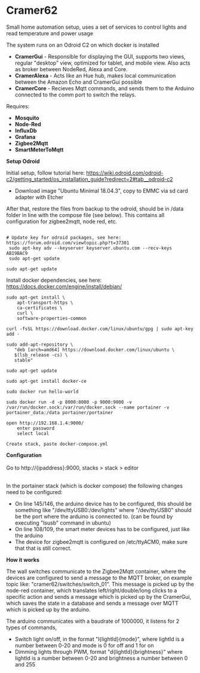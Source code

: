 # Cramer62

Small home automation setup, uses a set of services to control lights and read temperature and power usage

The system runs on an Odroid C2 on which docker is installed

- **CramerGui** - 
  Responsible for displaying the GUI, supports two views, regular "desktop" view, optimized for tablet, and mobile view. Also acts as broker between NodeRed, Alexa and Core.
- **CramerAlexa** - 
  Acts like an Hue hub, makes local communication between the Amazon Echo and CramerGui possible
- **CramerCore** -
  Recieves Mqtt commands, and sends them to the Arduino connected to the comm port to switch the relays.

Requires:

- **Mosquito**
- **Node-Red**
- **InfluxDb**
- **Grafana**
- **Zigbee2Mqtt**
- **SmartMeterToMqtt**





**Setup Odroid**

Initial setup, follow tutorial here: https://wiki.odroid.com/odroid-c2/getting_started/os_installation_guide?redirect=2#tab__odroid-c2
- Download image "Ubuntu Minimal 18.04.3", copy to EMMC via sd card adapter with Etcher

After that, restore the files from backup to the odroid, should be in /data folder in line with the compose file (see below). This contains all configuration for zigbee2mqtt, node red, etc.

```

# Update key for odroid packages, see here: https://forum.odroid.com/viewtopic.php?t=37301
 sudo apt-key adv --keyserver keyserver.ubuntu.com --recv-keys AB19BAC9
 sudo apt-get update

sudo apt-get update
```

Install docker dependencies, see here: https://docs.docker.com/engine/install/debian/
```
sudo apt-get install \
    apt-transport-https \
    ca-certificates \
    curl \
    software-properties-common
	
curl -fsSL https://download.docker.com/linux/ubuntu/gpg | sudo apt-key add -

sudo add-apt-repository \
   "deb [arch=amd64] https://download.docker.com/linux/ubuntu \
   $(lsb_release -cs) \
   stable"

sudo apt-get update

sudo apt-get install docker-ce

sudo docker run hello-world

sudo docker run -d -p 8000:8000 -p 9000:9000 -v /var/run/docker.sock:/var/run/docker.sock --name portainer -v portainer_data:/data portainer/portainer 

open http://192.168.1.4:9000/
	enter password
	select local

Create stack, paste docker-compose.yml
```

**Configuration** <br/><br/>
Go to http://{ipaddress}:9000, stacks > stack > editor <br/><br/>

In the portainer stack (which is docker compose) the following changes need to be configured: <br/>
- On line 145/146, the arduino device has to be configured, this should be something like "/dev/ttyUSB0:/dev/lights" where "/dev/ttyUSB0" should be the port where the arduino is connected to. (can be found by executing "lsusb" command in ubuntu)<br/>
- On line 108/109, the smart meter devices has to be configured, just like the arduino 
- The device for zigbee2mqtt is configured on /etc/ttyACM0, make sure that that is still correct.

 
**How it works** 

The wall switches communicate to the Zigbee2Mqtt container, where the devices are configured to send a message to the MQTT broker, on example topic like: "cramer62/switches/switch_01". This message is picked up by the node-red container, which translates left/right/double/long clicks to a specific action and sends a message which is picked up by the CramerGui, which saves the state in a database and sends a message over MQTT which is picked up by the arduino.
 
The arduino communicates with a baudrate of 1000000, it listens for 2 types of commands,
- Switch light on/off, in the format "l{lightId}{mode}", where lightId is a number between 0-20 and mode is 0 for off and 1 for on
- Dimming lights through PWM, format "d{lightId}{brightness}" where lightId is a number between 0-20 and brightness a number between 0 and 255
